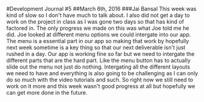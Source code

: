 #Development Journal #5
##March 6th, 2016
###Jai Bansal
This week was kind of slow so I don't have much to talk about. I also did not get a day to work on the project in class as I was gone two days so that has kind of factored in. The only progress we made on this was what Joe told me he did. Joe looked at different menu options we could intergate into our app. The menu is a essential part in our app so making that work by hopefully next week sometime is a key thing so that our next deliverable isn't just rushed in a day. Our app is working fine so far but we need to intergate the different parts that are the hard part. Like the menu button has to actually slide out the menu not just do nothing. Intergating all the different layouts we need to have and everything is also going to be challenging as I can only do so much with the video tutorials and such. So right now we still need to work on it more and this week wasn't good progress at all but hopefully we can get more done in the future. 